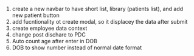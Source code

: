 1. create a new navbar to have short list, library (patients list), and add new patient button 
2. add fucntionality ot create modal, so it displacey the data after submit
3. create employee data context 
4. change post dischare to PDC
5. Auto count age after enter in DOB
6. DOB to show number instead of normal date format